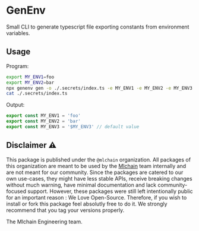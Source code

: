 # GenEnv

Small CLI to generate typescript file exporting constants from environment variables.

## Usage

Program:

```bash
export MY_ENV1=foo
export MY_ENV2=bar
npx genenv gen -o ./.secrets/index.ts -e MY_ENV1 -e MY_ENV2 -e MY_ENV3
cat ./.secrets/index.ts
```

Output:

```typescript
export const MY_ENV1 = 'foo'
export const MY_ENV2 = 'bar'
export const MY_ENV3 = '$MY_ENV3' // default value
```

## Disclaimer ⚠️

This package is published under the `@mlchain` organization. All packages of this organization are meant to be used by the [Mlchain](https://github.com/mlchain/mlchain) team internally and are not meant for our community. Since the packages are catered to our own use-cases, they might have less stable APIs, receive breaking changes without much warning, have minimal documentation and lack community-focused support. However, these packages were still left intentionally public for an important reason : We Love Open-Source. Therefore, if you wish to install or fork this package feel absolutly free to do it. We strongly recommend that you tag your versions properly.

The Mlchain Engineering team.

